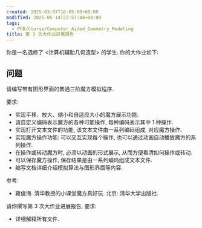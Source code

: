 ```yaml
---
created: 2025-03-07T16:05:00+08:00
modified: 2025-05-14T22:57:44+08:00
tags:
  - PhD/Course/Computer_Aided_Geometry_Modeling
title: 第 3 次大作业进展报告
---
```


你是一名选修了 <计算机辅助几何造型> 的学生. 你的大作业如下:

## 问题

请编写带有图形界面的普通三阶魔方模拟程序.

要求:
- 实现平移、放大、缩小和自适应大小的魔方展示功能.
- 请自定义编码表示魔方的各种可能操作, 每种编码表示其中 1 种操作.
- 实现打开文本文件的功能, 该文本文件由一系列编码组成, 对应魔方操作.
- 实现魔方操作功能: 可以交互实现每个操作, 也可以通过动画自动播放魔方的系列操作.
- 在操作或转动魔方时, 必须以动画的形式展示, 从而方便看清如何操作或转动.
- 可以保存魔方操作, 保存结果是由一系列编码组成文本文件.
- 编写文档详细介绍模拟算法与图形界面等内容.

参考:
- 雍俊海. 清华教授的小课堂魔方真好玩. 北京: 清华大学出版社.

请你撰写第 3 次大作业进展报告, 要求:
- 详细解释所有文件.
